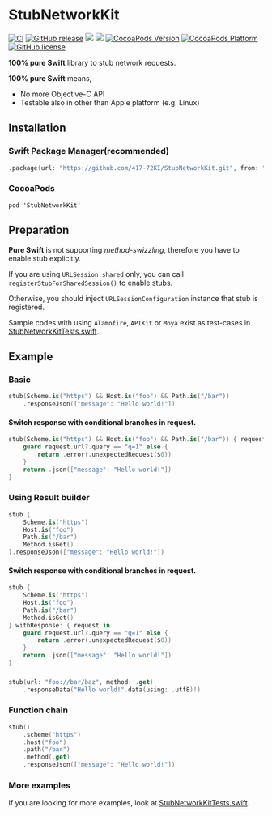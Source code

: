 # StubNetworkKit

[![CI](https://github.com/417-72KI/StubNetworkKit/actions/workflows/ci.yml/badge.svg)](https://github.com/417-72KI/StubNetworkKit/actions/workflows/ci.yml)
[![GitHub release](https://img.shields.io/github/release/417-72KI/StubNetworkKit/all.svg)](https://github.com/417-72KI/StubNetworkKit/releases)
[![](https://img.shields.io/endpoint?url=https%3A%2F%2Fswiftpackageindex.com%2Fapi%2Fpackages%2F417-72KI%2FStubNetworkKit%2Fbadge%3Ftype%3Dswift-versions)](https://swiftpackageindex.com/417-72KI/StubNetworkKit)
[![](https://img.shields.io/endpoint?url=https%3A%2F%2Fswiftpackageindex.com%2Fapi%2Fpackages%2F417-72KI%2FStubNetworkKit%2Fbadge%3Ftype%3Dplatforms)](https://swiftpackageindex.com/417-72KI/StubNetworkKit)
[![CocoaPods Version](http://img.shields.io/cocoapods/v/StubNetworkKit.svg?style=flat)](http://cocoapods.org/pods/StubNetworkKit)
[![CocoaPods Platform](http://img.shields.io/cocoapods/p/StubNetworkKit.svg?style=flat)](http://cocoapods.org/pods/StubNetworkKit)
[![GitHub license](https://img.shields.io/github/license/417-72KI/StubNetworkKit)](https://github.com/417-72KI/StubNetworkKit/blob/main/LICENSE)

**100% pure Swift** library to stub network requests.

**100% pure Swift** means, 
- No more Objective-C API
- Testable also in other than Apple platform (e.g. Linux)

## Installation
### Swift Package Manager(recommended)

```swift:Package.swift
.package(url: "https://github.com/417-72KI/StubNetworkKit.git", from: "0.2.0"),
```

### CocoaPods
```ruby:Podfile
pod 'StubNetworkKit'
```

## Preparation
**Pure Swift** is not supporting *method-swizzling*, therefore you have to enable stub explicitly.

If you are using `URLSession.shared` only, you can call `registerStubForSharedSession()` to enable stubs.

Otherwise, you should inject `URLSessionConfiguration` instance that stub is registered.

Sample codes with using `Alamofire`, `APIKit` or `Moya` exist as test-cases in [StubNetworkKitTests.swift](https://github.com/417-72KI/StubNetworkKit/blob/main/Tests/StubNetworkKitTests/StubNetworkKitTests.swift).

## Example
### Basic

```swift
stub(Scheme.is("https") && Host.is("foo") && Path.is("/bar"))
    .responseJson(["message": "Hello world!"])
```

#### Switch response with conditional branches in request.

```swift
stub(Scheme.is("https") && Host.is("foo") && Path.is("/bar")) { request in
    guard request.url?.query == "q=1" else {
        return .error(.unexpectedRequest($0))
    }
    return .json(["message": "Hello world!"])
}
```

### Using Result builder
```swift
stub {
    Scheme.is("https")
    Host.is("foo")
    Path.is("/bar")
    Method.isGet()
}.responseJson(["message": "Hello world!"])
```

#### Switch response with conditional branches in request.

```swift
stub {
    Scheme.is("https")
    Host.is("foo")
    Path.is("/bar")
    Method.isGet()
} withResponse: { request in
    guard request.url?.query == "q=1" else {
        return .error(.unexpectedRequest($0))
    }
    return .json(["message": "Hello world!"]) 
}
```

### 
```swift
stub(url: "foo://bar/baz", method: .get)
    .responseData("Hello world!".data(using: .utf8)!)
```

### Function chain
```swift
stub()
    .scheme("https")
    .host("foo")
    .path("/bar")
    .method(.get)
    .responseJson(["message": "Hello world!"])
```

### More examples
If you are looking for more examples, look at [StubNetworkKitTests.swift](https://github.com/417-72KI/StubNetworkKit/blob/main/Tests/StubNetworkKitTests/StubNetworkKitTests.swift).
